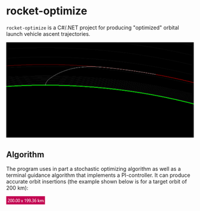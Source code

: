 # rocket-optimize

`rocket-optimize` is a C#/.NET project for producing "optimized" orbital launch vehicle ascent trajectories.

![220km](./Pictures/220km.png)

## Algorithm

The program uses in part a stochastic optimizing algorithm as well as a terminal guidance algorithm that implements a PI-controller.
It can produce accurate orbit insertions (the example shown below is for a target orbit of 200 km):

![Accurate orbit insertion](./Pictures/insertion.png)
